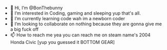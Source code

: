 - 👋 Hi, I’m @BonThebunny
- 👀 I’m interested in Coding, gaming and sleeping yup that's all.
- 🌱 I’m currently learning code wah im a newborn coder
- 💞️ I’m looking to collaborate on nothing because they are gonna give me a big fuck off
- 📫 How to reach me yea you can reach me on steam name's 2004 Honda Civic [yup you guessed it BOTTOM GEAR]

<!---
BonThebunny/BonThebunny is a ✨ special ✨ repository because its `About me.md` (this file) appears on your GitHub profile.
You can click the Preview link to take a look at your changes.
--->
